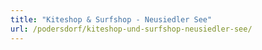 ```yaml
---
title: "Kiteshop & Surfshop - Neusiedler See"
url: /podersdorf/kiteshop-und-surfshop-neusiedler-see/
---
```

